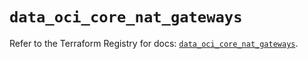 # `data_oci_core_nat_gateways`

Refer to the Terraform Registry for docs: [`data_oci_core_nat_gateways`](https://registry.terraform.io/providers/hashicorp/oci/7.19.0/docs/data-sources/core_nat_gateways).
